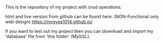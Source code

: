 This is the repository of my project with crud operations.

html and live version from github can be found here. (NON-Functional only web design)
https://jmreyes1014.github.io/

If you want to test out my project then you can download and import my 'database' file from 'this folder' (MySQL).
